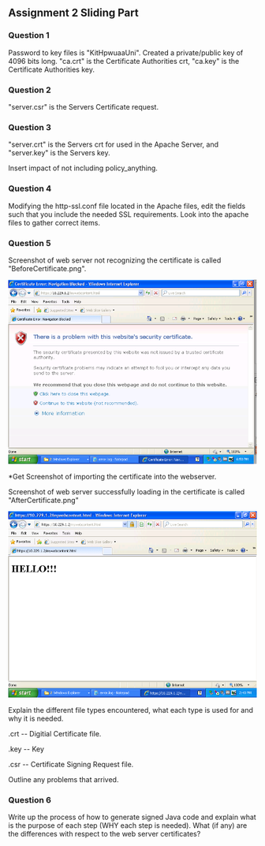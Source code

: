 ## Assignment 2 Sliding Part

### Question 1

Password to key files is "KitHpwuaaUni". Created a private/public key of 4096 bits long. "ca.crt" is the Certificate Authorities crt, "ca.key" is the Certificate Authorities key.

### Question 2

"server.csr" is the Servers Certificate request.

### Question 3

"server.crt" is the Servers crt for used in the Apache Server, and "server.key" is the Servers key.

Insert impact of not including policy_anything.

### Question 4

Modifying the http-ssl.conf file located in the Apache files, edit the <Virtualhost> fields such that you include the needed SSL requirements. Look into the apache files to gather correct items.

### Question 5

Screenshot of web server not recognizing the certificate is called "BeforeCertificate.png". 

![Before Certificate](./BeforeCertificate.png)

*Get Screenshot of importing the certificate into the webserver.

Screenshot of web server successfully loading in the certificate is called "AfterCertificate.png"

![After Certificate](./AfterCertificate.png)

Explain the different file types encountered, what each type is used for and why it is needed.

.crt --	Digitial Certificate file.

.key -- Key

.csr -- Certificate Signing Request file.

Outline any problems that arrived.

### Question 6

Write up the process of	how to generate signed Java code and explain what is the purpose of each step (WHY each step is needed). What (if any) are the differences with respect to the web server certificates?